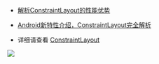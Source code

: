 

- [解析ConstraintLayout的性能优势](https://mp.weixin.qq.com/s/gGR2itbY7hh9fo61SxaMQQ)

- [Android新特性介绍，ConstraintLayout完全解析](http://blog.csdn.net/guolin_blog/article/details/53122387)

- 详细请查看 [ConstraintLayout](https://zhangmiao.cc/2018/07/24/ConstraintLayout%E5%AE%8C%E5%85%A8%E8%A7%A3%E6%9E%90%E5%BF%AB%E6%9D%A5%E4%BC%98%E5%8C%96%E4%BD%A0%E7%9A%84%E5%B8%83%E5%B1%80%E5%90%A7/)

![](https://ws2.sinaimg.cn/large/006tKfTcly1ftnahdu3dvj316v0qowi5.jpg)
